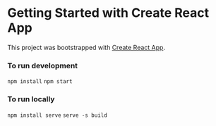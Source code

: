 # Getting Started with Create React App

This project was bootstrapped with [Create React App](https://github.com/facebook/create-react-app).
### To run development
`npm install`
`npm start`
### To run locally
`npm install serve`
`serve -s build`

